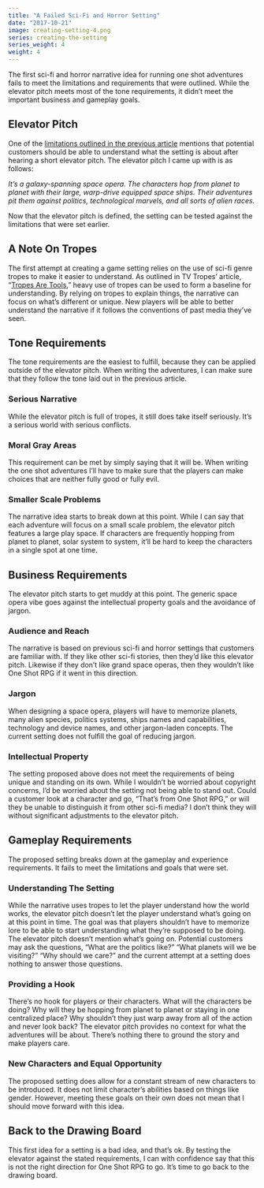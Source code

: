 ```yaml
---
title: "A Failed Sci-Fi and Horror Setting"
date: "2017-10-21"
image: creating-setting-4.png
series: creating-the-setting
series_weight: 4
weight: 4
---
```


The first sci-fi and horror narrative idea for running one shot adventures fails to meet the limitations and requirements that were outlined. While the elevator pitch meets most of the tone requirements, it didn’t meet the important business and gameplay goals.<!--more-->

## Elevator Pitch
One of the [limitations outlined in the previous article](/blog/creating-the-setting/requirements-for-a-role-playing-game-setting/#business-requirements) mentions that potential customers should be able to understand what the setting is about after hearing a short elevator pitch. The elevator pitch I came up with is as follows:

 _It’s a galaxy-spanning space opera. The characters hop from planet to planet with their large, warp-drive equipped space ships. Their adventures pit them against politics, technological marvels, and all sorts of alien races._

Now that the elevator pitch is defined, the setting can be tested against the limitations that were set earlier.

## A Note On Tropes
The first attempt at creating a game setting relies on the use of sci-fi genre tropes to make it easier to understand. As outlined in TV Tropes’ article, “[Tropes Are Tools](http://tvtropes.org/pmwiki/pmwiki.php/Main/TropesAreTools),” heavy use of tropes can be used to form a baseline for understanding. By relying on tropes to explain things, the narrative can focus on what’s different or unique. New players will be able to better understand the narrative if it follows the conventions of past media they’ve seen.

## Tone Requirements
The tone requirements are the easiest to fulfill, because they can be applied outside of the elevator pitch. When writing the adventures, I can make sure that they follow the tone laid out in the previous article.

### Serious Narrative
While the elevator pitch is full of tropes, it still does take itself seriously. It’s a serious world with serious conflicts.

### Moral Gray Areas
This requirement can be met by simply saying that it will be. When writing the one shot adventures I’ll have to make sure that the players can make choices that are neither fully good or fully evil.

### Smaller Scale Problems
The narrative idea starts to break down at this point. While I can say that each adventure will focus on a small scale problem, the elevator pitch features a large play space. If characters are frequently hopping from planet to planet, solar system to system, it’ll be hard to keep the characters in a single spot at one time.

## Business Requirements
The elevator pitch starts to get muddy at this point. The generic space opera vibe goes against the intellectual property goals and the avoidance of jargon.

### Audience and Reach
The narrative is based on previous sci-fi and horror settings that customers are familiar with. If they like other sci-fi stories, then they’d like this elevator pitch. Likewise if they don’t like grand space operas, then they wouldn’t like One Shot RPG if it went in this direction.

### Jargon
When designing a space opera, players will have to memorize planets, many alien species, politics systems, ships names and capabilities, technology and device names, and other jargon-laden concepts. The current setting does not fulfill the goal of reducing jargon.

### Intellectual Property
The setting proposed above does not meet the requirements of being unique and standing on its own. While I wouldn’t be worried about copyright concerns, I’d be worried about the setting not being able to stand out. Could a customer look at a character and go, “That’s from One Shot RPG,” or will they be unable to distinguish it from other sci-fi media? I don’t think they will without significant adjustments to the elevator pitch.

## Gameplay Requirements
The proposed setting breaks down at the gameplay and experience requirements. It fails to meet the limitations and goals that were set.

### Understanding The Setting
While the narrative uses tropes to let the player understand how the world works, the elevator pitch doesn’t let the player understand what’s going on at this point in time. The goal was that players shouldn’t have to memorize lore to be able to start understanding what they’re supposed to be doing. The elevator pitch doesn’t mention what’s going on. Potential customers may ask the questions, “What are the politics like?” “What planets will we be visiting?” “Why should we care?” and the current attempt at a setting does nothing to answer those questions.

### Providing a Hook
There’s no hook for players or their characters. What will the characters be doing? Why will they be hopping from planet to planet or staying in one centralized place? Why shouldn’t they just warp away from all of the action and never look back? The elevator pitch provides no context for what the adventures will be about. There’s nothing there to ground the story and make players care.

### New Characters and Equal Opportunity
The proposed setting does allow for a constant stream of new characters to be introduced. It does not limit character’s abilities based on things like gender. However, meeting these goals on their own does not mean that I should move forward with this idea.

## Back to the Drawing Board
This first idea for a setting is a bad idea, and that’s ok. By testing the elevator against the stated requirements, I can with confidence say that this is not the right direction for One Shot RPG to go. It’s time to go back to the drawing board.

